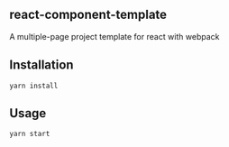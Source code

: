 ## react-component-template

A multiple-page project template for react with webpack

## Installation

`yarn install`

## Usage

`yarn start`

